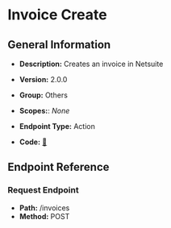 # Invoice Create

## General Information

- **Description:** Creates an invoice in Netsuite

- **Version:** 2.0.0
- **Group:** Others
- **Scopes:**: _None_
- **Endpoint Type:** Action
- **Code:** [🔗](https://github.com/NangoHQ/integration-templates/tree/main/integrations/netsuite-tba/actions/invoice-create.ts)

## Endpoint Reference

### Request Endpoint

- **Path:** /invoices
- **Method:** POST
